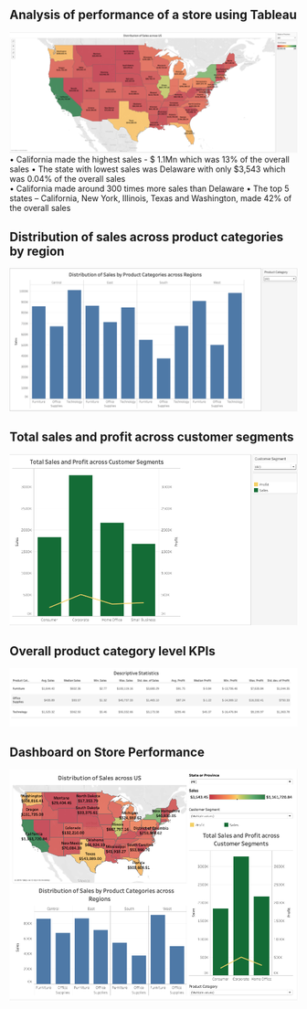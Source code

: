 ## Analysis of performance of a store using Tableau


![Worksheet%201](https://github.com/Sonull/Store-Performance-Analysis/blob/master/Worksheet%201.png)
•	California made the highest sales - $ 1.1Mn which was 13% of the overall sales
•	The state with lowest sales was Delaware with only $3,543 which was 0.04% of the overall sales   
•	California made around 300 times more sales than Delaware
•	The top 5 states – California, New York, Illinois, Texas and Washington, made 42% of the overall sales


## Distribution of sales across product categories by region
![Worksheet%202](https://github.com/Sonull/Store-Performance-Analysis/blob/master/Worksheet%202.png)

## Total sales and profit across customer segments
![Worksheet%203](https://github.com/Sonull/Store-Performance-Analysis/blob/master/Worksheet%203.png)

## Overall product category level KPIs
![worksheet%204](https://github.com/Sonull/Store-Performance-Analysis/blob/master/worksheet%204.png)

## Dashboard on Store Performance
![Dashboard%201](https://github.com/Sonull/Store-Performance-Analysis/blob/master/Dashboard%201.png)
